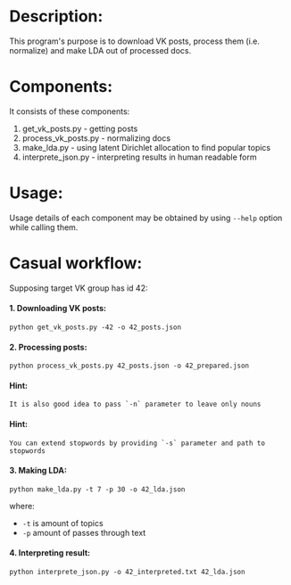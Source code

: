 Description:
============

This program's purpose is to download VK posts, process them (i.e. normalize) and make LDA out of processed docs.


Components:
===========

It consists of these components:
  1. get_vk_posts.py - getting posts
  2. process_vk_posts.py - normalizing docs
  3. make_lda.py - using latent Dirichlet allocation to find popular topics
  4. interprete_json.py - interpreting results in human readable form


Usage:
======

Usage details of each component may be obtained by using `--help` option while calling them.


Casual workflow:
================

Supposing target VK group has id 42:

#### 1. Downloading VK posts:

  `python get_vk_posts.py -42 -o 42_posts.json`

#### 2. Processing posts:

  `python process_vk_posts.py 42_posts.json -o 42_prepared.json`

  #### Hint:
    It is also good idea to pass `-n` parameter to leave only nouns
    
  #### Hint:
    You can extend stopwords by providing `-s` parameter and path to stopwords

#### 3. Making LDA:

  `python make_lda.py -t 7 -p 30 -o 42_lda.json`

where:
  - `-t` is amount of topics
  - `-p` amount of passes through text

#### 4. Interpreting result:

  `python interprete_json.py -o 42_interpreted.txt 42_lda.json`
